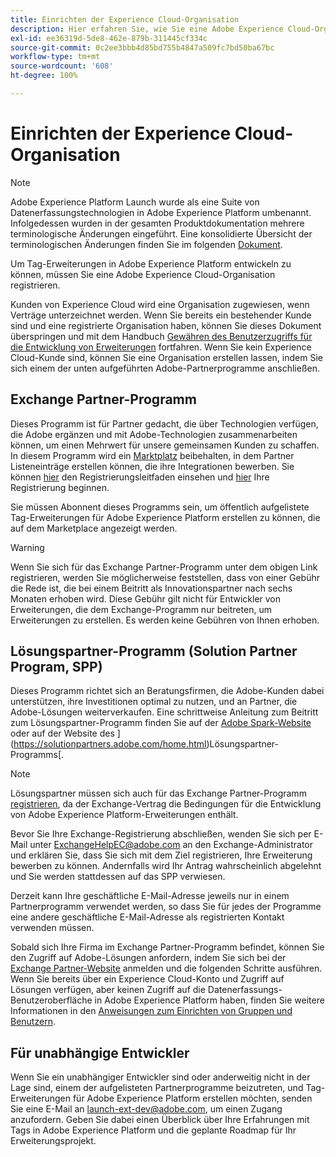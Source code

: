 ```yaml
---
title: Einrichten der Experience Cloud-Organisation
description: Hier erfahren Sie, wie Sie eine Adobe Experience Cloud-Organisation registrieren, um mit der Entwicklung von Erweiterungen für Adobe Experience Platform zu beginnen.
exl-id: ee36319d-5de8-462e-879b-311445cf334c
source-git-commit: 0c2ee3bbb4d85bd755b4847a509fc7bd50ba67bc
workflow-type: tm+mt
source-wordcount: '608'
ht-degree: 100%

---
```


# Einrichten der Experience Cloud-Organisation

>[!NOTE]
>
>Adobe Experience Platform Launch wurde als eine Suite von Datenerfassungstechnologien in Adobe Experience Platform umbenannt. Infolgedessen wurden in der gesamten Produktdokumentation mehrere terminologische Änderungen eingeführt. Eine konsolidierte Übersicht der terminologischen Änderungen finden Sie im folgenden [Dokument](../../term-updates.md).

Um Tag-Erweiterungen in Adobe Experience Platform entwickeln zu können, müssen Sie eine Adobe Experience Cloud-Organisation registrieren.

Kunden von Experience Cloud wird eine Organisation zugewiesen, wenn Verträge unterzeichnet werden. Wenn Sie bereits ein bestehender Kunde sind und eine registrierte Organisation haben, können Sie dieses Dokument überspringen und mit dem Handbuch [Gewähren des Benutzerzugriffs für die Entwicklung von Erweiterungen](./access.md) fortfahren. Wenn Sie kein Experience Cloud-Kunde sind, können Sie eine Organisation erstellen lassen, indem Sie sich einem der unten aufgeführten Adobe-Partnerprogramme anschließen.

## Exchange Partner-Programm

Dieses Programm ist für Partner gedacht, die über Technologien verfügen, die Adobe ergänzen und mit Adobe-Technologien zusammenarbeiten können, um einen Mehrwert für unsere gemeinsamen Kunden zu schaffen. In diesem Programm wird ein [Marktplatz](https://www.adobeexchange.com/experiencecloud.html) beibehalten, in dem Partner Listeneinträge erstellen können, die ihre Integrationen bewerben. Sie können [hier](https://partners.adobe.com/exchangeprogram/experiencecloud/reg-guide.html) den Registrierungsleitfaden einsehen und [hier](https://partners.adobe.com/exchangeprogram/experiencecloud/prereg.html) Ihre Registrierung beginnen.

Sie müssen Abonnent dieses Programms sein, um öffentlich aufgelistete Tag-Erweiterungen für Adobe Experience Platform erstellen zu können, die auf dem Marketplace angezeigt werden.

>[!WARNING]
>
>Wenn Sie sich für das Exchange Partner-Programm unter dem obigen Link registrieren, werden Sie möglicherweise feststellen, dass von einer Gebühr die Rede ist, die bei einem Beitritt als Innovationspartner nach sechs Monaten erhoben wird. Diese Gebühr gilt nicht für Entwickler von Erweiterungen, die dem Exchange-Programm nur beitreten, um Erweiterungen zu erstellen. Es werden keine Gebühren von Ihnen erhoben.

## Lösungspartner-Programm (Solution Partner Program, SPP)

Dieses Programm richtet sich an Beratungsfirmen, die Adobe-Kunden dabei unterstützen, ihre Investitionen optimal zu nutzen, und an Partner, die Adobe-Lösungen weiterverkaufen. Eine schrittweise Anleitung zum Beitritt zum Lösungspartner-Programm finden Sie auf der [Adobe Spark-Website](https://spark.adobe.com/page/7PKZzIJJjkcDd/) oder auf der Website des ](https://solutionpartners.adobe.com/home.html)Lösungspartner-Programms[.

>[!NOTE]
>
>Lösungspartner müssen sich auch für das Exchange Partner-Programm [registrieren](https://partners.adobe.com/exchangeprogram/experiencecloud/prereg.html), da der Exchange-Vertrag die Bedingungen für die Entwicklung von Adobe Experience Platform-Erweiterungen enthält.
>
>Bevor Sie Ihre Exchange-Registrierung abschließen, wenden Sie sich per E-Mail unter <ExchangeHelpEC@adobe.com> an den Exchange-Administrator und erklären Sie, dass Sie sich mit dem Ziel registrieren, Ihre Erweiterung bewerben zu können. Andernfalls wird Ihr Antrag wahrscheinlich abgelehnt und Sie werden stattdessen auf das SPP verwiesen.
>
>Derzeit kann Ihre geschäftliche E-Mail-Adresse jeweils nur in einem Partnerprogramm verwendet werden, so dass Sie für jedes der Programme eine andere geschäftliche E-Mail-Adresse als registrierten Kontakt verwenden müssen.

Sobald sich Ihre Firma im Exchange Partner-Programm befindet, können Sie den Zugriff auf Adobe-Lösungen anfordern, indem Sie sich bei der [Exchange Partner-Website](https://partners.adobe.com/exchangeprogram/experiencecloud) anmelden und die folgenden Schritte ausführen. Wenn Sie bereits über ein Experience Cloud-Konto und Zugriff auf Lösungen verfügen, aber keinen Zugriff auf die Datenerfassungs-Benutzeroberfläche in Adobe Experience Platform haben, finden Sie weitere Informationen in den [Anweisungen zum Einrichten von Gruppen und Benutzern](../../ui/administration/user-permissions.md).

## Für unabhängige Entwickler

Wenn Sie ein unabhängiger Entwickler sind oder anderweitig nicht in der Lage sind, einem der aufgelisteten Partnerprogramme beizutreten, und Tag-Erweiterungen für Adobe Experience Platform erstellen möchten, senden Sie eine E-Mail an launch-ext-dev@adobe.com, um einen Zugang anzufordern. Geben Sie dabei einen Überblick über Ihre Erfahrungen mit Tags in Adobe Experience Platform und die geplante Roadmap für Ihr Erweiterungsprojekt.
